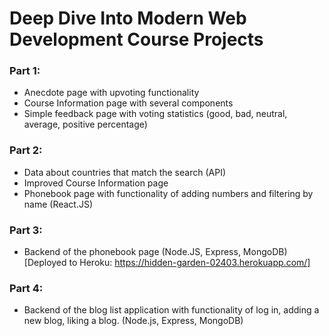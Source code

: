 # Deep Dive Into Modern Web Development Course Projects
### Part 1: 
- Anecdote page with upvoting functionality
- Course Information page with several components
- Simple feedback page with voting statistics (good, bad, neutral, average, positive percentage)

### Part 2:
- Data about countries that match the search (API)
- Improved Course Information page
- Phonebook page with functionality of adding numbers and filtering by name (React.JS)

### Part 3:
- Backend of the phonebook page (Node.JS, Express, MongoDB) [Deployed to Heroku: https://hidden-garden-02403.herokuapp.com/]

### Part 4:
- Backend of the blog list application with functionality of log in, adding a new blog, liking a blog. (Node.js, Express, MongoDB)
